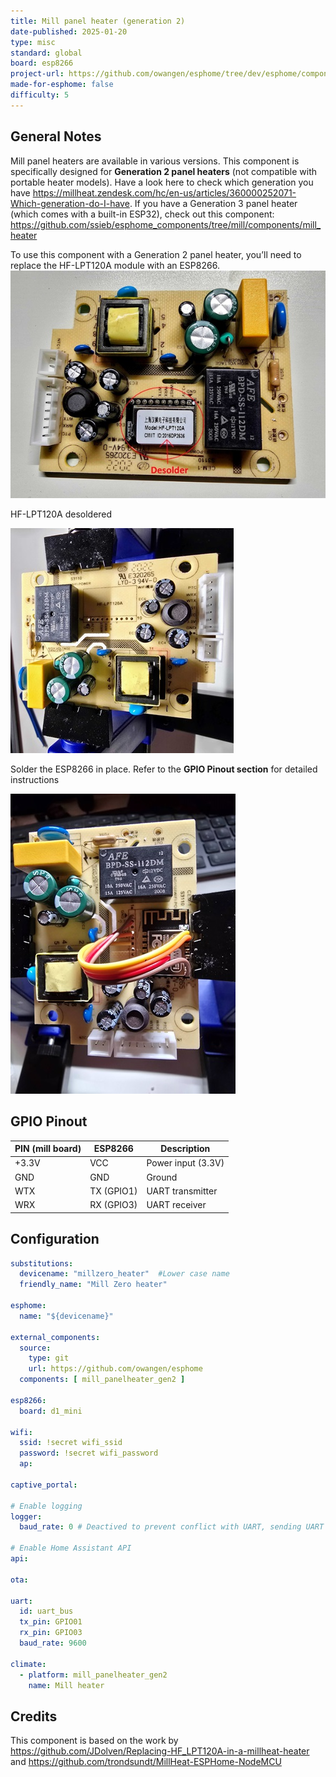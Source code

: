 ```yaml
---
title: Mill panel heater (generation 2)
date-published: 2025-01-20
type: misc
standard: global
board: esp8266
project-url: https://github.com/owangen/esphome/tree/dev/esphome/components/mill_panelheater_gen2
made-for-esphome: false
difficulty: 5
---
```


## General Notes

Mill panel heaters are available in various versions. This component is specifically designed for **Generation 2 panel
heaters** (not compatible with portable heater models). Have a look here to check which generation you have
<https://millheat.zendesk.com/hc/en-us/articles/360000252071-Which-generation-do-I-have>.
If you have a Generation 3 panel heater (which comes with a built-in ESP32), check out this component:
<https://github.com/ssieb/esphome_components/tree/mill/components/mill_heater>

To use this component with a Generation 2 panel heater, you’ll need to replace the HF-LPT120A module with an ESP8266.
![Desolder](./desolder.jpg "Desolder the LPT120A chip")

HF-LPT120A desoldered

![Removed](./removed.jpg "Removed the LPT120A chip")

Solder the ESP8266 in place.
Refer to the **GPIO Pinout section** for detailed instructions

![Solder](./soldered.jpg "Soldered 8266")

## GPIO Pinout

| PIN (mill board) | ESP8266    | Description              |
|------------------|------------|--------------------------|
| +3.3V            | VCC        | Power input (3.3V)       |
| GND              | GND        | Ground                   |
| WTX              | TX (GPIO1) | UART transmitter         |
| WRX              | RX (GPIO3) | UART receiver            |

## Configuration

```yaml
substitutions:
  devicename: "millzero_heater"  #Lower case name
  friendly_name: "Mill Zero heater"

esphome:
  name: "${devicename}"

external_components:
  source:
    type: git
    url: https://github.com/owangen/esphome
  components: [ mill_panelheater_gen2 ]

esp8266:
  board: d1_mini

wifi:
  ssid: !secret wifi_ssid
  password: !secret wifi_password
  ap:

captive_portal:

# Enable logging
logger:
  baud_rate: 0 # Deactived to prevent conflict with UART, sending UART to mill controller does not work if enabled

# Enable Home Assistant API
api:

ota:

uart:
  id: uart_bus
  tx_pin: GPIO01
  rx_pin: GPIO03
  baud_rate: 9600

climate:
  - platform: mill_panelheater_gen2
    name: Mill heater
```

## Credits

This component is based on the work by <https://github.com/JDolven/Replacing-HF_LPT120A-in-a-millheat-heater> and
<https://github.com/trondsundt/MillHeat-ESPHome-NodeMCU>
